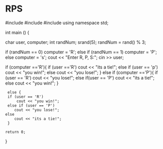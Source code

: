 # RPS
#include<iostream>
#include<cstdlib>
#include<ctime>
using namespace std;

int main ()
{

char user, computer;
int randNum;
srand(5);
randNum = rand() % 3;

if (randNum == 0)
    computer = 'R';
else if (randNum == 1)
     computer = 'P';
else 
     computer = 's';
cout << "Enter R, P, S:";
cin >> user;

if (computer =='R'){
    if (user =='R')
       cout << "its a tie!";
    else if (user == 'p')
       cout << "you win!";
    else 
      cout << "you lose!";
}
     else if (computer =='P'){
     if (user == 'R')
         cout << "you lose!";
     else if(user == 'P')
        cout << "its a tie!";
     else
        cout << "you win!";
     }

     else {
     if (user == 'R')
         cout << "you win!";
     else if (user == 'P')
        cout << "you lose!";
    else
        cout << "its a tie!";
     }

    return 0;
    
}
